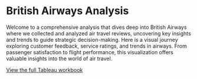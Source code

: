 # British Airways Analysis

Welcome to a comprehensive analysis that dives deep into British Airways where we collected and analyzed air travel reviews, uncovering key insights and trends to guide strategic decision-making.
Here is a visual journey exploring customer feedback, service ratings, and trends in airways.
From passenger satisfaction to flight performance, this visualization offers valuable insights into the world of air travel.

<font color="blue">[View the full Tableau workbook](https://public.tableau.com/views/BritishAirways_Analysis/Dashboard1?:language=en-GB&:sid=&:display_count=n&:origin=viz_share_link)</font>

